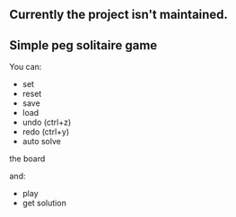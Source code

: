 ## Currently the project isn't maintained. 

## Simple peg solitaire game 
You can:
 - set 
 - reset
 - save
 - load
 - undo (ctrl+z)
 - redo (ctrl+y)
 - auto solve
   
the board

and: 
 - play
 - get solution
   
